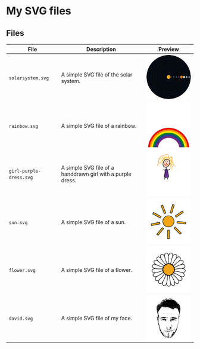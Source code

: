 # My SVG files

## Files

| File | Description | Preview |
| --- | --- | --- |
| `solarsystem.svg` | A simple SVG file of the solar system. | ![solarsystem.svg](svg/solarsystem.svg) |
| `rainbow.svg` | A simple SVG file of a rainbow. | ![rainbow.svg](svg/rainbow.svg) |
| `girl-purple-dress.svg` | A simple SVG file of a handdrawn girl with a purple dress. | ![girl-purple-dress.svg](svg/girl-purple-dress.svg) |
| `sun.svg` | A simple SVG file of a sun. | ![sun.svg](svg/sun.svg) |
| `flower.svg` | A simple SVG file of a flower. | ![flower.svg](svg/flower.svg) |
| `david.svg` | A simple SVG file of my face. | ![david.svg](svg/david.svg) |
